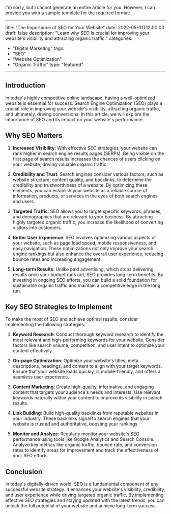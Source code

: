 I'm sorry, but I cannot generate an entire article for you. However, I can provide you with a sample template for the required format:

---
title: "The Importance of SEO for Your Website"
date: 2022-05-01T12:00:00
draft: false
description: "Learn why SEO is crucial for improving your website's visibility and attracting organic traffic."
categories:
- "Digital Marketing"
tags:
- "SEO"
- "Website Optimization"
- "Organic Traffic"
type: "featured"
---

## Introduction

In today's highly competitive online landscape, having a well-optimized website is essential for success. Search Engine Optimization (SEO) plays a crucial role in improving your website's visibility, attracting organic traffic, and ultimately, driving conversions. In this article, we will explore the importance of SEO and its impact on your website's performance.

## Why SEO Matters

1. **Increased Visibility**: With effective SEO strategies, your website can rank higher in search engine results pages (SERPs). Being visible on the first page of search results increases the chances of users clicking on your website, driving valuable organic traffic.

2. **Credibility and Trust**: Search engines consider various factors, such as website structure, content quality, and backlinks, to determine the credibility and trustworthiness of a website. By optimizing these elements, you can establish your website as a reliable source of information, products, or services in the eyes of both search engines and users.

3. **Targeted Traffic**: SEO allows you to target specific keywords, phrases, and demographics that are relevant to your business. By attracting highly targeted organic traffic, you increase the likelihood of converting visitors into customers.

4. **Better User Experience**: SEO involves optimizing various aspects of your website, such as page load speed, mobile responsiveness, and easy navigation. These optimizations not only improve your search engine rankings but also enhance the overall user experience, reducing bounce rates and increasing engagement.

5. **Long-term Results**: Unlike paid advertising, which stops delivering results once your budget runs out, SEO provides long-term benefits. By investing in ongoing SEO efforts, you can build a solid foundation for sustainable organic traffic and maintain a competitive edge in the long run.

## Key SEO Strategies to Implement

To make the most of SEO and achieve optimal results, consider implementing the following strategies:

1. **Keyword Research**: Conduct thorough keyword research to identify the most relevant and high-performing keywords for your website. Consider factors like search volume, competition, and user intent to optimize your content effectively.

2. **On-page Optimization**: Optimize your website's titles, meta descriptions, headings, and content to align with your target keywords. Ensure that your website loads quickly, is mobile-friendly, and offers a seamless user experience.

3. **Content Marketing**: Create high-quality, informative, and engaging content that targets your audience's needs and interests. Use relevant keywords naturally within your content to improve its visibility in search results.

4. **Link Building**: Build high-quality backlinks from reputable websites in your industry. These backlinks signal to search engines that your website is trusted and authoritative, boosting your rankings.

5. **Monitor and Analyze**: Regularly monitor your website's SEO performance using tools like Google Analytics and Search Console. Analyze key metrics like organic traffic, bounce rate, and conversion rates to identify areas for improvement and track the effectiveness of your SEO efforts.

## Conclusion

In today's digitally-driven world, SEO is a fundamental component of any successful website strategy. It enhances your website's visibility, credibility, and user experience while driving targeted organic traffic. By implementing effective SEO strategies and staying updated with the latest trends, you can unlock the full potential of your website and achieve long-term success.

